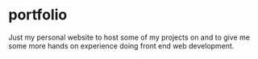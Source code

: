 # portfolio

Just my personal website to host some of my projects on and to give me some more hands on experience doing front end web development.
